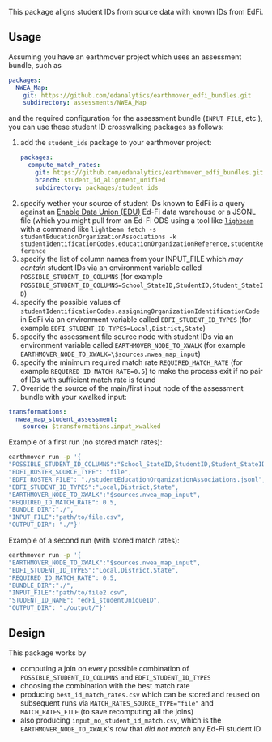 This package aligns student IDs from source data with known IDs from EdFi.

## Usage

Assuming you have an earthmover project which uses an assessment bundle, such as
```yaml
packages:
  NWEA_Map:
    git: https://github.com/edanalytics/earthmover_edfi_bundles.git
    subdirectory: assessments/NWEA_Map
```
and the required configuration for the assessment bundle (`INPUT_FILE`, etc.), you can use these student ID crosswalking packages as follows:

1. add the `student_ids` package to your earthmover project:
    ```yaml
    packages:
      compute_match_rates:
        git: https://github.com/edanalytics/earthmover_edfi_bundles.git
        branch: student_id_alignment_unified
        subdirectory: packages/student_ids
    ```
1. specify wether your source of student IDs known to EdFi is a query against an [Enable Data Union (EDU)](https://enabledataunion.org/) Ed-Fi data warehouse or a JSONL file (which you might pull from an Ed-Fi ODS using a tool like [`lighbeam`](https://github.com/edanalytics/lightbeam) with a command like `lightbeam fetch -s studentEducationOrganizationAssociations -k studentIdentificationCodes,educationOrganizationReference,studentReference`
1. specify the list of column names from your INPUT_FILE which *may contain* student IDs via an environment variable called `POSSIBLE_STUDENT_ID_COLUMNS` (for example `POSSIBLE_STUDENT_ID_COLUMNS=School_StateID,StudentID,Student_StateID`)
1. specify the possible values of `studentIdentificationCodes.assigningOrganizationIdentificationCode` in EdFi via an environment variable called `EDFI_STUDENT_ID_TYPES` (for example `EDFI_STUDENT_ID_TYPES=Local,District,State`)
1. specify the assessment file source node with student IDs via an environment variable called `EARTHMOVER_NODE_TO_XWALK` (for example `EARTHMOVER_NODE_TO_XWALK=\$sources.nwea_map_input`)
1. specify the minimum required match rate `REQUIRED_MATCH_RATE` (for example `REQUIRED_ID_MATCH_RATE=0.5`) to make the process exit if no pair of IDs with sufficient match rate is found
1. Override the source of the main/first input node of the assessment bundle with your xwalked input:
```yaml
transformations:
  nwea_map_student_assessment:
    source: $transformations.input_xwalked
```


Example of a first run (no stored match rates):
```bash
earthmover run -p '{
"POSSIBLE_STUDENT_ID_COLUMNS":"School_StateID,StudentID,Student_StateID",
"EDFI_ROSTER_SOURCE_TYPE": "file",
"EDFI_ROSTER_FILE": "./studentEducationOrganizationAssociations.jsonl",
"EDFI_STUDENT_ID_TYPES":"Local,District,State",
"EARTHMOVER_NODE_TO_XWALK":"$sources.nwea_map_input",
"REQUIRED_ID_MATCH_RATE": 0.5,
"BUNDLE_DIR":"./",
"INPUT_FILE":"path/to/file.csv",
"OUTPUT_DIR": "./"}'
```


Example of a second run (with stored match rates):
```bash
earthmover run -p '{
"EARTHMOVER_NODE_TO_XWALK":"$sources.nwea_map_input",
"EDFI_STUDENT_ID_TYPES":"Local,District,State",
"REQUIRED_ID_MATCH_RATE": 0.5,
"BUNDLE_DIR":"./",
"INPUT_FILE":"path/to/file2.csv",
"STUDENT_ID_NAME": "edFi_studentUniqueID",
"OUTPUT_DIR": "./output/"}'
```


## Design

This package works by
* computing a join on every possible combination of `POSSIBLE_STUDENT_ID_COLUMNS` and `EDFI_STUDENT_ID_TYPES`
* choosing the combination with the best match rate
* producing `best_id_match_rates.csv` which can be stored and reused on subsequent runs via `MATCH_RATES_SOURCE_TYPE="file"` and `MATCH_RATES_FILE` (to save recomputing all the joins)
* also producing `input_no_student_id_match.csv`, which is the `EARTHMOVER_NODE_TO_XWALK`'s row that *did not match* any Ed-Fi student ID
